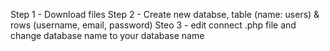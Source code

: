 Step 1 - Download files
Step 2 - Create new databse, table (name: users) & rows (username, email, password)
Steo 3 - edit connect .php file and change database name to your database name
